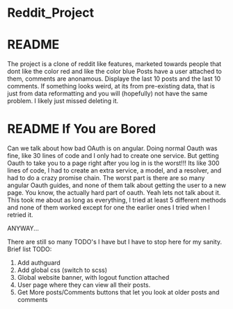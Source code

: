 # Reddit_Project

# README
The project is a clone of reddit like features, marketed towards people that dont like the color red and like the color blue
Posts have a user attached to them, comments are anonamous.
Displaye the last 10 posts and the last 10 comments.
If something looks weird, at its from pre-existing data, that is just from data reformatting and you will (hopefully) not have the same problem. 
I likely just missed deleting it. 

# README If You are Bored
Can we talk about how bad OAuth is on angular. Doing normal Oauth was fine, like 30 lines of code and I only had to create one service. But getting Oauth
to take you to a page right after you log in is the worst!!! Its like 300 lines of code, I had to create an extra service, a model, and a resolver, and
had to do a crazy promise chain. The worst part is there are so many angular Oauth guides, and none of them talk about getting the user to a new page.
You know, the actually hard part of oauth. Yeah lets not talk about it. This took me about as long as everything, I tried at least 5 different methods
and none of them worked except for one the earlier ones I tried when I retried it. 

ANYWAY...

There are still so many TODO's I have but I have to stop here for my sanity. Brief list
TODO:
1. Add authguard
2. Add global css (switch to scss)
3. Global website banner, with logout function attached
4. User page where they can view all their posts.
5. Get More posts/Comments buttons that let you look at older posts and comments 
